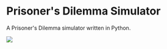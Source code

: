 # Prisoner's Dilemma Simulator

A Prisoner's Dilemma simulator written in Python.

![](https://raw.github.com/cdodd/Prisoners-Dilemma-Simulator/master/screenshot.png)
